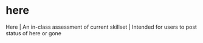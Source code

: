 here
====

Here | An in-class assessment of current skillset | Intended for users to post status of here or gone
